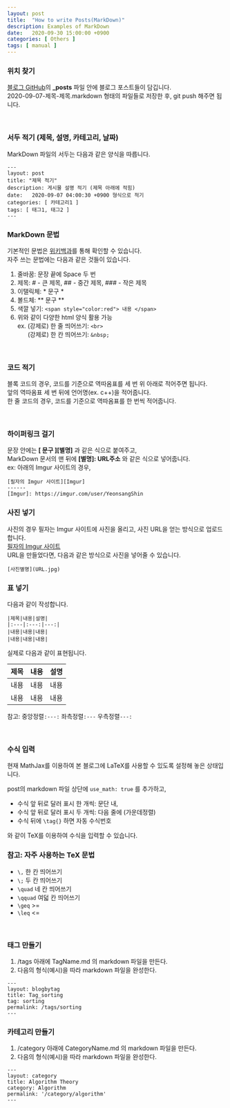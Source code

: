 ```yaml
---
layout: post
title:  "How to write Posts(MarkDown)"
description: Examples of MarkDown
date:   2020-09-30 15:00:00 +0900
categories: [ Others ]
tags: [ manual ]
---
```

### 위치 찾기
[블로그 GitHub][git]의 **_posts** 파일 안에 블로그 포스트들이 담깁니다.  
2020-09-07-제목-제목.markdown 형태의 파일들로 저장한 후, git push 해주면 됩니다.

<br>

### 서두 적기 (제목, 설명, 카테고리, 날짜)
MarkDown 파일의 서두는 다음과 같은 양식을 따릅니다.
``` 
---
layout: post
title: "제목 적기"
description: 게시물 설명 적기 (제목 아래에 적힘)
date:   2020-09-07 04:00:30 +0900 형식으로 적기
categories: [ 카테고리1 ]
tags: [ 태그1, 태그2 ]
---
```

### MarkDown 문법
기본적인 문법은 [위키백과][wiki]를 통해 확인할 수 있습니다.  
자주 쓰는 문법에는 다음과 같은 것들이 있습니다.  
1. 줄바꿈: 문장 끝에 Space 두 번
2. 제목: # - 큰 제목, ## - 중간 제목, ### - 작은 제목
3. 이탤릭체: * 문구 *
4. 볼드체: ** 문구 **
5. 색깔 넣기: `<span style="color:red"> 내용 </span>`
6. 위와 같이 다양한 html 양식 활용 가능  
ex. (강제로) 한 줄 띄어쓰기: `<br>`  
&nbsp; &nbsp; &nbsp; (강제로) 한 칸 띄어쓰기: `&nbsp;`

<br>

### 코드 적기
블록 코드의 경우, 코드를 기준으로 역따옴표를 세 번 위 아래로 적어주면 됩니다.  
앞의 역따옴표 세 번 뒤에 언어명(ex. c++)을 적어줍니다.  
한 줄 코드의 경우, 코드를 기준으로 역따옴표를 한 번씩 적어줍니다.

<br>

### 하이퍼링크 걸기
문장 안에는 **[ 문구 ][별명]** 과 같은 식으로 붙여주고,  
MarkDown 문서의 맨 뒤에 **[별명]: URL주소** 와 같은 식으로 넣어줍니다.  
ex: 아래의 Imgur 사이트의 경우,
```
[필자의 Imgur 사이트][Imgur]
------
[Imgur]: https://imgur.com/user/YeonsangShin
```

### 사진 넣기
사진의 경우 필자는 Imgur 사이트에 사진을 올리고, 사진 URL을 얻는 방식으로 업로드합니다.  
[필자의 Imgur 사이트][Imgur]  
URL을 만들었다면, 다음과 같은 방식으로 사진을 넣어줄 수 있습니다.
```
[사진별명](URL.jpg)
```

### 표 넣기
다음과 같이 작성합니다.
```
|제목|내용|설명|
|:---|:---:|---:|
|내용|내용|내용|
|내용|내용|내용|
```
실제로 다음과 같이 표현됩니다.

|제목|내용|설명|
|:---|:---:|---:|
|내용|내용|내용|
|내용|내용|내용|
참고: 중앙정렬`:---:` 좌측정렬`:---`  우측정렬`---:`

<br>

### 수식 입력
현재 MathJax를 이용하여 본 블로그에 LaTeX를 사용할 수 있도록 설정해 놓은 상태입니다. 

post의 markdown 파일 상단에 `use_math: true` 를 추가하고,  
- 수식 앞 뒤로 달러 표시 한 개씩: 문단 내,
- 수식 앞 뒤로 달러 표시 두 개씩: 다음 줄에 (가운데정렬)
- 수식 뒤에 `\tag{}` 하면 자동 수식번호

와 같이 TeX를 이용하여 수식을 입력할 수 있습니다.

### 참고: 자주 사용하는 TeX 문법
- `\,` 한 칸 띄어쓰기
- `\;` 두 칸 띄어쓰기
- `\quad` 네 칸 띄어쓰기
- `\qquad` 여덟 칸 띄어쓰기
- `\geq` >=
- `\leq` <=

<br>

### 태그 만들기
1. /tags 아래에 TagName.md 의 markdown 파일을 만든다. 
2. 다음의 형식(예시)을 따라 markdown 파일을 완성한다.  
```
---
layout: blogbytag
title: Tag_sorting
tag: sorting
permalink: /tags/sorting
---
```

### 카테고리 만들기
1. /category 아래에 CategoryName.md 의 markdown 파일을 만든다.
2. 다음의 형식(예시)을 따라 markdown 파일을 완성한다.
```
---
layout: category
title: Algorithm Theory
category: Algorithm
permalink: '/category/algorithm'
---
```

[git]: https://github.com/yxxshin/yxxshin.github.io
[wiki]: https://ko.wikipedia.org/wiki/%EB%A7%88%ED%81%AC%EB%8B%A4%EC%9A%B4
[Imgur]: https://imgur.com/user/YeonsangShin